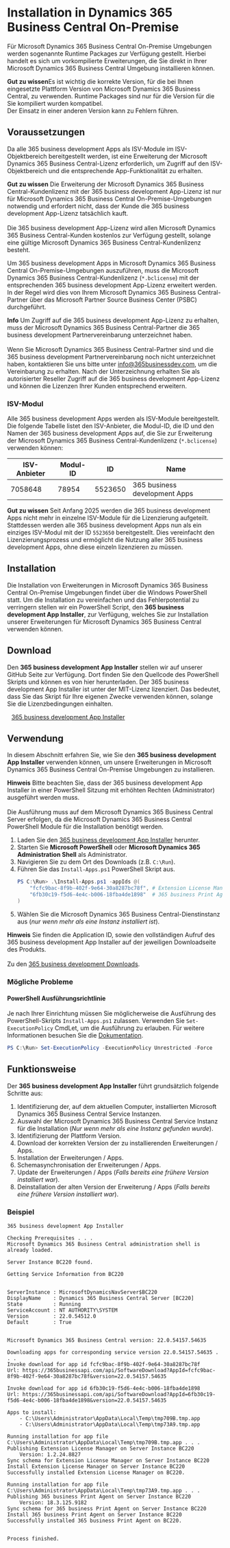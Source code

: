 # Installation in Dynamics 365 Business Central On-Premise

Für Microsoft Dynamics 365 Business Central On-Premise Umgebungen werden sogenannte Runtime Packages zur Verfügung gestellt. Hierbei handelt es sich um vorkompilierte Erweiterungen, die Sie direkt in Ihrer Microsoft Dynamics 365 Business Central Umgebung installieren können.

<div class="alert alert-notice">
    <i class="fa-duotone fa-solid fa-lightbulb fa-xl"></i>
    <strong>Gut zu wissen</strong>Es ist wichtig die korrekte Version, für die bei Ihnen eingesetzte Plattform Version von Microsoft Dynamics 365 Business Central, zu verwenden. Runtime Packages sind nur für die Version für die Sie kompiliert wurden kompatibel.<br>Der Einsatz in einer anderen Version kann zu Fehlern führen.
</div>

## Voraussetzungen

Da alle 365 business development Apps als ISV-Module im ISV-Objektbereich bereitgestellt werden, ist eine Erweiterung der Microsoft Dynamics 365 Business Central-Lizenz erforderlich, um Zugriff auf den ISV-Objektbereich und die entsprechende App-Funktionalität zu erhalten.

<div class="alert alert-notice">
    <i class="fa-duotone fa-solid fa-lightbulb fa-xl"></i>
    <strong>Gut zu wissen</strong> Die Erweiterung der Microsoft Dynamics 365 Business Central-Kundenlizenz mit der 365 business development App-Lizenz ist nur für Microsoft Dynamics 365 Business Central On-Premise-Umgebungen notwendig und erfordert nicht, dass der Kunde die 365 business development App-Lizenz tatsächlich kauft.<br>
    <br>
    Die 365 business development App-Lizenz wird allen Microsoft Dynamics 365 Business Central-Kunden kostenlos zur Verfügung gestellt, solange eine gültige Microsoft Dynamics 365 Business Central-Kundenlizenz besteht.
</div>

Um 365 business development Apps in Microsoft Dynamics 365 Business Central On-Premise-Umgebungen auszuführen, muss die Microsoft Dynamics 365 Business Central-Kundenlizenz (`*.bclicense`) mit der entsprechenden 365 business development App-Lizenz erweitert werden. In der Regel wird dies von Ihrem Microsoft Dynamics 365 Business Central-Partner über das Microsoft Partner Source Business Center (PSBC) durchgeführt.

<div class="alert alert-info">
    <i class="fa-duotone fa-solid fa-circle-info fa-xl"></i>
    <strong>Info</strong> Um Zugriff auf die 365 business development App-Lizenz zu erhalten, muss der Microsoft Dynamics 365 Business Central-Partner die 365 business development Partnervereinbarung unterzeichnet haben.<br>
    <br>
    Wenn Sie Microsoft Dynamics 365 Business Central-Partner sind und die 365 business development Partnervereinbarung noch nicht unterzeichnet haben, kontaktieren Sie uns bitte unter <a href="mailto:info@365businessdev.com">info@365businessdev.com</a>, um die Vereinbarung zu erhalten. Nach der Unterzeichnung erhalten Sie als autorisierter Reseller Zugriff auf die 365 business development App-Lizenz und können die Lizenzen Ihrer Kunden entsprechend erweitern.
</div>

### ISV-Modul

Alle 365 business development Apps werden als ISV-Module bereitgestellt. Die folgende Tabelle listet den ISV-Anbieter, die Modul-ID, die ID und den Namen der 365 business development Apps auf, die Sie zur Erweiterung der Microsoft Dynamics 365 Business Central-Kundenlizenz (`*.bclicense`) verwenden können:

| ISV-Anbieter | Modul-ID | ID | Name |
| --- | --- | --- | --- |
| 7058648 | 78954 | 5523650 | 365 business development Apps |

<div class="alert alert-notice">
    <i class="fa-duotone fa-solid fa-lightbulb fa-xl"></i>
    <strong>Gut zu wissen</strong> Seit Anfang 2025 werden die 365 business development Apps nicht mehr in einzelne ISV-Module für die Lizenzierung aufgeteilt. Stattdessen werden alle 365 business development Apps nun als ein einziges ISV-Modul mit der ID <code>5523650</code> bereitgestellt. Dies vereinfacht den Lizenzierungsprozess und ermöglicht die Nutzung aller 365 business development Apps, ohne diese einzeln lizenzieren zu müssen.
</div>

## Installation

Die Installation von Erweiterungen in Microsoft Dynamics 365 Business Central On-Premise Umgebungen findet über die Windows PowerShell statt. Um die Installation zu vereinfachen und das Fehlerpotential zu verringern stellen wir ein PowerShell Script, den **365 business development App Installer**, zur Verfügung, welches Sie zur Installation unserer Erweiterungen für Microsoft Dynamics 365 Business Central verwenden können.

## Download

Den **365 business development App Installer** stellen wir auf unserer GitHub Seite zur Verfügung. Dort finden Sie den Quellcode des PowerShell Skripts und können es von hier herunterladen. Der 365 business development App Installer ist unter der MIT-Lizenz lizenziert. Das bedeutet, dass Sie das Skript für Ihre eigenen Zwecke verwenden können, solange Sie die Lizenzbedingungen einhalten.

<span style="padding-left: 10px;"><a href="https://365businessdev.github.io/downloads/assets/Install-Apps.ps1" target="_blank">365 business development App Installer</a></span>

## Verwendung

In diesem Abschnitt erfahren Sie, wie Sie den **365 business development App Installer** verwenden können, um unsere Erweiterungen in Microsoft Dynamics 365 Business Central On-Premise Umgebungen zu installieren.

<div class="alert alert-info">
    <i class="fa-duotone fa-solid fa-circle-info fa-xl"></i>
    <strong>Hinweis</strong>
	Bitte beachten Sie, dass der 365 business development App Installer in einer PowerShell Sitzung mit erhöhten Rechten (Administrator) ausgeführt werden muss.<br>
    <br>
    Die Ausführung muss auf dem Microsoft Dynamics 365 Business Central Server erfolgen, da die Microsoft Dynamics 365 Business Central PowerShell Module für die Installation benötigt werden.
</div>

 1. Laden Sie den <a href="https://365businessdev.github.io/downloads/assets/Install-Apps.ps1" target="_blank">365 business development App Installer</a> herunter.
 2. Starten Sie **Microsoft PowerShell** oder **Microsoft Dynamics 365 Administration Shell** als Administrator.
 3. Navigieren Sie zu dem Ort des Downloads (z.B. `C:\Run`).
 4. Führen Sie das `Install-Apps.ps1` PowerShell Skript aus.
	```ps1
	PS C:\Run> .\Install-Apps.ps1 -appIds @(
        "fcfc9bac-8f9b-402f-9e64-30a8287bc78f", # Extension License Manager
        "6fb30c19-f5d6-4e4c-b006-18fba4de1898"  # 365 business Print Agent
    )
	```
 5. Wählen Sie die Microsoft Dynamics 365 Business Central-Dienstinstanz aus (_nur wenn mehr als eine Instanz installiert ist_).

<div class="alert alert-info">
    <i class="fa-duotone fa-solid fa-circle-info fa-xl"></i>
    <strong>Hinweis</strong> Sie finden die Application ID, sowie den vollständigen Aufruf des 365 business development App Installer auf der jeweiligen Downloadseite des Produkts.<br>
    <br>
    Zu den <a href="https://downloads.365businessdev.com/" target="_blank">365 business development Downloads</a>.
</div>

### Mögliche Probleme

#### PowerShell Ausführungsrichtlinie

Je nach Ihrer Einrichtung müssen Sie möglicherweise die Ausführung des PowerShell-Skripts `Install-Apps.ps1` zulassen. Verwenden Sie `Set-ExecutionPolicy` CmdLet, um die Ausführung zu erlauben. Für weitere Informationen besuchen Sie die [Dokumentation](https://learn.microsoft.com/en-us/powershell/module/microsoft.powershell.security/set-executionpolicy).

```ps1
PS C:\Run> Set-ExecutionPolicy -ExecutionPolicy Unrestricted -Force
```

## Funktionsweise

Der **365 business development App Installer** führt grundsätzlich folgende Schritte aus:

1. Identifizierung der, auf dem aktuellen Computer, installierten Microsoft Dynamics 365 Business Central Service Instanzen.
2. Auswahl der Microsoft Dynamics 365 Business Central Service Instanz für die Installation (_Nur wenn mehr als eine Instanz gefunden wurde_).
3. Identifizierung der Plattform Version.
4. Download der korrekten Version der zu installierenden Erweiterungen / Apps.
5. Installation der Erweiterungen / Apps.
6. Schemasynchronisation der Erweiterungen / Apps.
7. Update der Erweiterungen / Apps (_Falls bereits eine frühere Version installiert war_).
8. Deinstallation der alten Version der Erweiterung / Apps (_Falls bereits eine frühere Version installiert war_).

### Beispiel

```console
365 business development App Installer

Checking Prerequisites . . .
Microsoft Dynamics 365 Business Central administration shell is already loaded.

Server Instance BC220 found.

Getting Service Information from BC220


ServerInstance : MicrosoftDynamicsNavServer$BC220
DisplayName    : Dynamics 365 Business Central Server [BC220]
State          : Running
ServiceAccount : NT AUTHORITY\SYSTEM
Version        : 22.0.54512.0
Default        : True


Microsoft Dynamics 365 Business Central version: 22.0.54157.54635

Downloading apps for corresponding service version 22.0.54157.54635 . . .
Invoke download for app id fcfc9bac-8f9b-402f-9e64-30a8287bc78f
Url: https://365businessapi.com/api/SoftwareDownload?AppId=fcfc9bac-8f9b-402f-9e64-30a8287bc78f&version=22.0.54157.54635

Invoke download for app id 6fb30c19-f5d6-4e4c-b006-18fba4de1898
Url: https://365businessapi.com/api/SoftwareDownload?AppId=6fb30c19-f5d6-4e4c-b006-18fba4de1898&version=22.0.54157.54635

Apps to install:
	- C:\Users\Administrator\AppData\Local\Temp\tmp709B.tmp.app
	- C:\Users\Administrator\AppData\Local\Temp\tmp73A9.tmp.app

Running installation for app file C:\Users\Administrator\AppData\Local\Temp\tmp709B.tmp.app . . .
Publishing Extension License Manager on Server Instance BC220
	Version: 1.2.24.8827
Sync schema for Extension License Manager on Server Instance BC220
Install Extension License Manager on Server Instance BC220
Successfully installed Extension License Manager on BC220.

Running installation for app file C:\Users\Administrator\AppData\Local\Temp\tmp73A9.tmp.app . . .
Publishing 365 business Print Agent on Server Instance BC220
	Version: 18.3.125.9182
Sync schema for 365 business Print Agent on Server Instance BC220
Install 365 business Print Agent on Server Instance BC220
Successfully installed 365 business Print Agent on BC220.


Process finished.
```